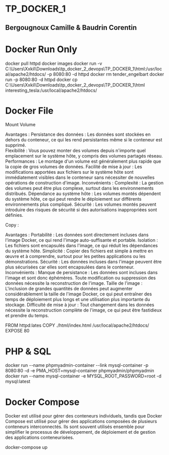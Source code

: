 # TP_DOCKER_1  
## Bergougnoux Camille & Baudrin Corentin  

# Docker Run Only

docker pull httpd
docker images
docker run -v C:\Users\Xxkil\Downloads\tp_docker_2_devops\TP_DOCKER_1\html:/usr/local/apache2/htdocs/ -p 8080:80 -d httpd
docker rm tender_engelbart
docker run -p 8080:80 -d httpd
docker cp C:\Users\Xxkil\Downloads\tp_docker_2_devops\TP_DOCKER_1\html interesting_tesla:/usr/local/apache2/htdocs/

# Docker File
Mount Volume
 
Avantages :
  Persistance des données : Les données sont stockées en dehors du conteneur, ce qui les rend persistantes même si le conteneur est supprimé.  
  Flexibilité : Vous pouvez monter des volumes depuis n'importe quel emplacement sur le système hôte, y compris des volumes partagés réseau.
  Performances : Le montage d'un volume est généralement plus rapide que la copie de gros volumes de données.
  Facilité de mise à jour : Les modifications apportées aux fichiers sur le système hôte sont immédiatement visibles dans le conteneur sans nécessiter de nouvelles opérations de construction d'image.
Inconvénients :
  Complexité : La gestion des volumes peut être plus complexe, surtout dans les environnements distribués.
  Dépendance au système hôte : Les volumes montés dépendent du système hôte, ce qui peut rendre le déploiement sur différents environnements plus compliqué.
  Sécurité : Les volumes montés peuvent introduire des risques de sécurité si des autorisations inappropriées sont définies.
 
Copy :
 
Avantages :
  Portabilité : Les données sont directement incluses dans l'image Docker, ce qui rend l'image auto-suffisante et portable.
  Isolation : Les fichiers sont encapsulés dans l'image, ce qui réduit les dépendances du système hôte.
  Simplicité : Copier des fichiers est simple à mettre en œuvre et à comprendre, surtout pour les petites applications ou les démonstrations.
  Sécurité : Les données incluses dans l'image peuvent être plus sécurisées car elles sont encapsulées dans le conteneur.
Inconvénients :
  Manque de persistance : Les données sont incluses dans l'image et sont donc éphémères. Toute modification ou suppression des données nécessite la reconstruction de l'image.
  Taille de l'image : L'inclusion de grandes quantités de données peut augmenter considérablement la taille de l'image Docker, ce qui peut entraîner des temps de déploiement plus longs et une utilisation plus       importante du stockage.
  Difficulté de mise à jour : Tout changement dans les données nécessite la reconstruction complète de l'image, ce qui peut être fastidieux et prendre du temps.
 
FROM httpd:lates 
COPY ./html/index.html /usr/local/apache2/htdocs/ 
EXPOSE 80

# PHP & SQL
docker run --name phpmyadmin-container --link mysql-container -p 8080:80 -d -e PMA_HOST=mysql-container phpmyadmin/phpmyadmin
docker run --name mysql-container -e MYSQL_ROOT_PASSWORD=root -d mysql:latest  

# Docker Compose
Docker est utilisé pour gérer des conteneurs individuels, tandis que Docker Compose est utilisé pour gérer des applications composées de plusieurs conteneurs interconnectés. Ils sont souvent utilisés ensemble pour simplifier le processus de développement, de déploiement et de gestion des applications conteneurisées.

docker-compose up

